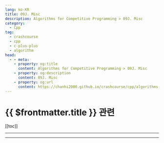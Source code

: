 ```yaml
---
lang: ko-KR
title: 09J. Misc
description: Algorithms for Competitive Programming > 09J. Misc
category:
  - Cpp
tag: 
  - crashcourse
  - cpp
  - c-plus-plus
  - algorithm
head:
  - - meta:
    - property: og:title
      content: Algorithms for Competitive Programming > 09J. Misc
    - property: og:description
      content: 09J. Misc
    - property: og:url
      content: https://chanhi2000.github.io/crashcourse/cpp/algorithms-for-competitive-programming/09-graphs/09J.html
---
```


# {{ $frontmatter.title }} 관련

[[toc]]

---

---

